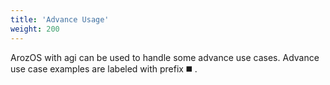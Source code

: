 ```yaml
---
title: 'Advance Usage'
weight: 200
---
```


ArozOS with agi can be used to handle some advance use cases. Advance use case examples are labeled with prefix ◼️ . 

